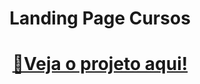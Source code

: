 <h1 align="center"> Landing Page Cursos </h1>
<h1 align="center"> <a href="https://hellenpaula.github.io/landing-page-curso/" target="_blanck">📍Veja o projeto aqui! </a></h1> 